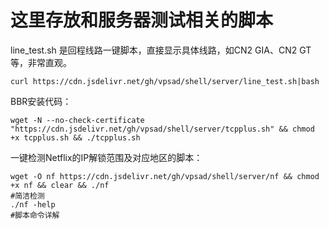 # 这里存放和服务器测试相关的脚本
line_test.sh 是回程线路一键脚本，直接显示具体线路，如CN2 GIA、CN2 GT等，非常直观。

`curl https://cdn.jsdelivr.net/gh/vpsad/shell/server/line_test.sh|bash`

BBR安装代码：

`wget -N --no-check-certificate "https://cdn.jsdelivr.net/gh/vpsad/shell/server/tcpplus.sh" && chmod +x tcpplus.sh && ./tcpplus.sh`

一键检测Netflix的IP解锁范围及对应地区的脚本：
```
wget -O nf https://cdn.jsdelivr.net/gh/vpsad/shell/server/nf && chmod +x nf && clear && ./nf
#简洁检测
./nf -help
#脚本命令详解
```
